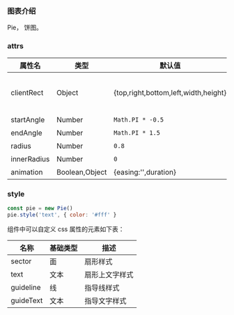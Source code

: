 ### 图表介绍

Pie， 饼图。

### attrs

| 属性名      | 类型           | 默认值                               | 描述                                   |
| ----------- | -------------- | ------------------------------------ | -------------------------------------- |
| clientRect  | Object         | {top,right,bottom,left,width,height} | 设置了 width,heigh,优先与 bottom,right |
| startAngle  | Number         | `Math.PI * -0.5`                     | 起始角度                               |
| endAngle    | Number         | `Math.PI * 1.5`                      | 结束角度                               |
| radius      | Number         | `0.8`                                | 外半径比例                             |
| innerRadius | Number         | `0`                                  | 内半径比例                             |
| animation   | Boolean,Object | {easing:'',duration}                 | 动画配置                               |

### style

```javascript
const pie = new Pie()
pie.style('text', { color: '#fff' }
```

组件中可以自定义 css 属性的元素如下表：

| 名称      | 基础类型 | 描述           |
| --------- | -------- | -------------- |
| sector    | 面       | 扇形样式       |
| text      | 文本     | 扇形上文字样式 |
| guideline | 线       | 指导线样式     |
| guideText | 文本     | 指导文字样式   |
